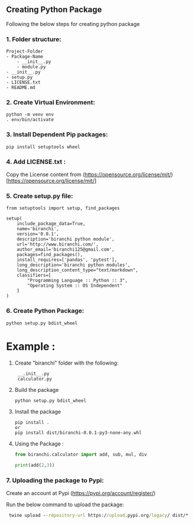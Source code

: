 
## Creating Python Package

Following the below steps for creating python package


### 1. Folder structure:

    Project-Folder
	- Package-Name
		- __init__.py
		- module.py
	- __init__.py
	- setup.py
  	- LICENSE.txt
	- README.md
	
	
### 2. Create Virtual Environment:
	python -m venv env
	. env/bin/activate
	
	
### 3. Install Dependent Pip packages:

	pip install setuptools wheel
	

### 4. Add LICENSE.txt :
Copy the License content from (https://opensource.org/license/mit/)[https://opensource.org/license/mit/]


### 5. Create setup.py file:

```python3
from setuptools import setup, find_packages

setup(
	include_package_data=True,
	name='biranchi',
	version='0.0.1',
	description='biranchi python module',
	url='http://www.biranchi.com/',
	author_email='biranchi125@gmail.com',
	packages=find_packages(),
	install_requires=['pandas', 'pytest'],
	long_description='biranchi python modules',
	long_description_content_type="text/markdown",
	classifiers=[
		"Programming Language :: Python :: 3",
		"Operating System :: OS Independent"
	]
)
```

### 6. Create Python Package:
	python setup.py bdist_wheel




Example :
==========

1. Create "biranchi" folder with the following:

   ```shell
    __.init__.py
    calculator.py
   ```
	
2. Build the package

   ```shell
   python setup.py bdist_wheel
   ```

2. Install the package

   ```shell
   pip install .
   or 
   pip install dist/biranchi-0.0.1-py3-none-any.whl
   ```
   
3. Using the Package :

   ```python
   from biranchi.calculator import add, sub, mul, div
	
   print(add(2,3))
   ```


### 7. Uploading the package to Pypi:

Create an account at Pypi (https://pypi.org/account/register/)

Run the below command to upload the package:

  ```cmd
   twine upload --repository-url https://upload.pypi.org/legacy/ dist/*
  ```
